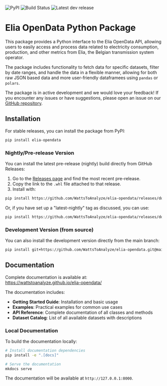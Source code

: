 ![PyPI](https://img.shields.io/pypi/v/elia-opendata?style=flat&color=blue&logo=pypi&logoColor=white)
![Build Status](https://github.com/WattsToAnalyze/elia-opendata/actions/workflows/python-publish.yml/badge.svg)
![Latest dev release](https://img.shields.io/github/v/release/WattsToAnalyze/elia-opendata?include_prereleases&sort=semver&label=dev%20release&color=orange)
<!-- ![License](https://img.shields.io/github/license/WattsToAnalyze/elia-opendata) -->

# Elia OpenData Python Package

This package provides a Python interface to the Elia OpenData API, allowing users to easily access and process data related to electricity consumption, production, and other metrics from Elia, the Belgian transmission system operator.

The package includes functionality to fetch data for specific datasets, filter by date ranges, and handle the data in a flexible manner, allowing for both raw JSON based data and more user-friendly dataframees using `pandas` or `polars`.

The package is in active development and we would love your feedback! If you encounter any issues or have suggestions, please open an issue on our [GitHub repository](https://github.com/WattsToAnalyze/elia-opendata/issues).


## Installation
For stable releases, you can install the package from PyPI:

```bash
pip install elia-opendata
```

### Nightly/Pre-release Version

You can install the latest pre-release (nightly) build directly from GitHub Releases:

1. Go to the [Releases page](https://github.com/WattsToAnalyze/elia-opendata/releases) and find the most recent pre-release.
2. Copy the link to the `.whl` file attached to that release.
3. Install with:

```bash
pip install https://github.com/WattsToAnalyze/elia-opendata/releases/download/<TAG>/<WHEEL_FILENAME>
```

Or, if you have set up a "latest-nightly" tag as discussed, you can use:

```bash
pip install https://github.com/WattsToAnalyze/elia-opendata/releases/download/latest-nightly/elia_opendata-latest.whl
```

### Development Version (from source)

You can also install the development version directly from the main branch:

```bash
pip install git+https://github.com/WattsToAnalyze/elia-opendata.git@main
```

## Documentation

Complete documentation is available at: <https://wattstoanalyze.github.io/elia-opendata/>

The documentation includes:

- **Getting Started Guide**: Installation and basic usage
- **Examples**: Practical examples for common use cases  
- **API Reference**: Complete documentation of all classes and methods
- **Dataset Catalog**: List of all available datasets with descriptions

### Local Documentation

To build the documentation locally:

```bash
# Install documentation dependencies
pip install -e ".[docs]"

# Serve the documentation
mkdocs serve
```

The documentation will be available at `http://127.0.0.1:8000`.
